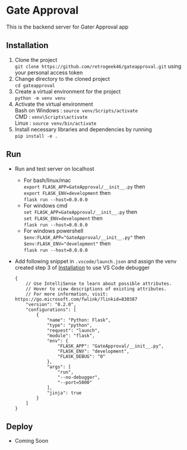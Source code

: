 # Gate Approval
This is the backend server for Gater Approval app

## Installation
1. Clone the project  
    `git clone https://github.com/retrogeek46/gateapproval.git` using your personal access token
2. Change directory to the cloned project  
    `cd gateapproval`
2. Create a virtual environment for the project  
    `python -m venv venv`
3. Activate the virtual environment  
    Bash on Windows&nbsp;: `source venv/Scripts/activate`  
    CMD : `venv\Scripts\activate`  
    Linux : `source venv/bin/activate`
3. Install necessary libraries and dependencies by running  
    `pip install -e .`

## Run
- Run and test server on localhost  
    - For bash/linux/mac  
        `export FLASK_APP=GateApproval/__init__.py` then  
        `export FLASK_ENV=development` then  
        `flask run --host=0.0.0.0`  
    - For windows cmd  
        `set FLASK_APP=GateApproval/__init__.py` then  
        `set FLASK_ENV=development` then  
        `flask run --host=0.0.0.0`  
    - For windows powershell  
        `$env:FLASK_APP="GateApproval/__init__.py"` then  
        `$env:FLASK_ENV="development"` then  
        `flask run --host=0.0.0.0`  
- Add following snippet in `.vscode/launch.json` and assign the venv created step 3 of [Installation](#installation) to use VS Code debugger

      {
          // Use IntelliSense to learn about possible attributes.
          // Hover to view descriptions of existing attributes.
          // For more information, visit: https://go.microsoft.com/fwlink/?linkid=830387
          "version": "0.2.0",
          "configurations": [
              {
                  "name": "Python: Flask",
                  "type": "python",
                  "request": "launch",
                  "module": "flask",
                  "env": {
                      "FLASK_APP": "GateApproval/__init__.py",
                      "FLASK_ENV": "development",
                      "FLASK_DEBUG": "0"
                  },
                  "args": [
                      "run",
                      "--no-debugger",
                      "--port=5000"
                  ],
                  "jinja": true
              }
          ]
      }

## Deploy
- Coming Soon